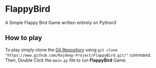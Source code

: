 # FlappyBird
A Simple Flappy Bird Game written entirely on Python3
## How to play
To play simply clone the [Git Repository](https://www.github.com/Rajdeep-Project/FlappyBird.git/) using `git clone "https://www.github.com/Rajdeep-Project/FlappyBird.git/"` command.
Then, Double Click the `main.py` file to run <strong>FlappyBird</strong> Game.
